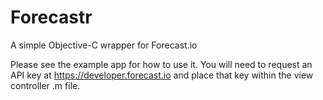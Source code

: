 Forecastr
=========

A simple Objective-C wrapper for Forecast.io

Please see the example app for how to use it.  You will need to request an API key at https://developer.forecast.io and place that key within the view controller .m file.